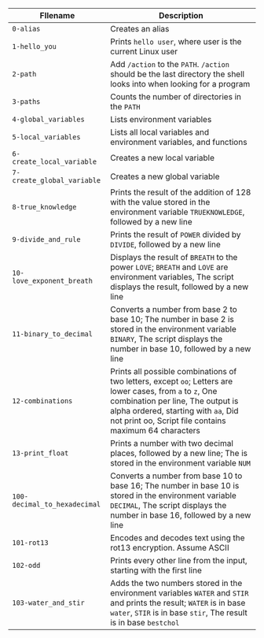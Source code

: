 |FIlename|Description|
|---|---|
|<code>0-alias</code>|Creates an alias|
|<code>1-hello_you</code>|Prints <code>hello user</code>, where user is the current Linux user|
|<code>2-path</code>|Add <code>/action</code> to the <code>PATH</code>. <code>/action</code> should be the last directory the shell looks into when looking for a program|
|<code>3-paths</code>|Counts the number of directories in the <code>PATH</code>|
|<code>4-global_variables</code>|Lists environment variables|
|<code>5-local_variables</code>|Lists all local variables and environment variables, and functions|
|<code>6-create_local_variable</code>|Creates a new local variable|
|<code>7-create_global_variable</code>|Creates a new global variable|
|<code>8-true_knowledge</code>|Prints the result of the addition of 128 with the value stored in the environment variable <code>TRUEKNOWLEDGE</code>, followed by a new line|
|<code>9-divide_and_rule</code>|Prints the result of <code>POWER</code> divided by <code>DIVIDE</code>, followed by a new line|
|<code>10-love_exponent_breath</code>|Displays the result of <code>BREATH</code> to the power <code>LOVE</code>; <code>BREATH</code> and <code>LOVE</code> are environment variables, The script displays the result, followed by a new line|
|<code>11-binary_to_decimal</code>|Converts a number from base 2 to base 10; The number in base 2 is stored in the environment variable <code>BINARY</code>, The script displays the number in base 10, followed by a new line|
|<code>12-combinations</code>|Prints all possible combinations of two letters, except <code>oo</code>; Letters are lower cases, from <code>a</code> to <code>z</code>, One combination per line, The output is alpha ordered, starting with <code>aa</code>, Did not print oo, Script file contains maximum 64 characters|
|<code>13-print_float</code>|Prints a number with two decimal places, followed by a new line; The is stored in the environment variable <code>NUM</code>|
|<code>100-decimal_to_hexadecimal</code>|Converts a number from base 10 to base 16; The number in base 10 is stored in the environment variable <code>DECIMAL</code>, The script displays the number in base 16, followed by a new line|
|<code>101-rot13</code>|Encodes and decodes text using the rot13 encryption. Assume ASCII|
|<code>102-odd</code>|Prints every other line from the input, starting with the first line|
|<code>103-water_and_stir</code>|Adds the two numbers stored in the environment variables <code>WATER</code> and <code>STIR</code> and prints the result; <code>WATER</code> is in base <code>water</code>, <code>STIR</code> is in base <code>stir</code>, The result is in base <code>bestchol</code>|
